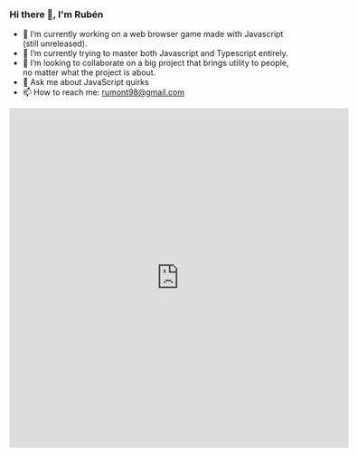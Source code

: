 ### Hi there 👋, I'm Rubén

- 🔭 I’m currently working on a web browser game made with Javascript (still unreleased).
- 🌱 I’m currently trying to master both Javascript and Typescript entirely.
- 👯 I’m looking to collaborate on a big project that brings utility to people, no matter what the project is about.
- 💬 Ask me about JavaScript quirks
- 📫 How to reach me: rumont98@gmail.com

<iframe width="600" height="600" src="https://ionicabizau.github.io/github-profile-languages/api.html?@RuMont" frameborder="0"></iframe>
